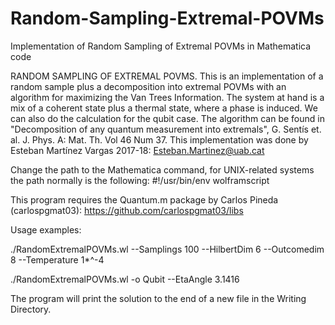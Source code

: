 # Random-Sampling-Extremal-POVMs
Implementation of Random Sampling of Extremal POVMs in Mathematica code

RANDOM SAMPLING OF EXTREMAL POVMS.
This is an implementation of a random sample plus a decomposition into extremal POVMs with an 
algorithm for maximizing the Van Trees Information.  The system at hand is
a mix of a coherent state plus a thermal state, where a phase is induced. We can also do the calculation for the qubit case.
The algorithm can be found in  "Decomposition of any quantum measurement into extremals", G. Sentís et. al.  J. Phys. A: Mat. 
Th. Vol 46  Num 37.
This implementation was done by Esteban Martínez Vargas 2017-18: Esteban.Martinez@uab.cat

Change the path to the Mathematica command, for UNIX-related systems the path normally is the following:
#!/usr/bin/env wolframscript 

This program requires the Quantum.m package by Carlos Pineda (carlospgmat03): 
https://github.com/carlospgmat03/libs

   Usage examples:
   
   ./RandomExtremalPOVMs.wl --Samplings 100 --HilbertDim 6 --Outcomedim 8 --Temperature 1*^-4
   
   ./RandomExtremalPOVMs.wl -o Qubit --EtaAngle 3.1416

The program will print the solution to the end of a new file in the Writing Directory.
